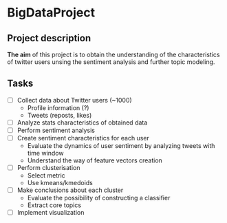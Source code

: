 # BigDataProject

## Project description

**The aim** of this project is to obtain the understanding of the characteristics of twitter users unsing the sentiment analysis and further topic modeling. 

## Tasks

-[ ] Collect data about Twitter users (~1000) 
  * Profile information (?)
  * Tweets (reposts, likes)
-[ ] Analyze stats characteristics of obtained data
-[ ] Perform sentiment analysis
-[ ] Create sentiment characteristics for each user
  * Evaluate the dynamics of user sentiment by analyzing tweets with time window
  * Understand the way of feature vectors creation
-[ ] Perform clusterisation
  * Select metric
  * Use kmeans/kmedoids
-[ ] Make conclusions about each cluster
  * Evaluate the possibility of constructing a classifier
  * Extract core topics
-[ ] Implement visualization 
